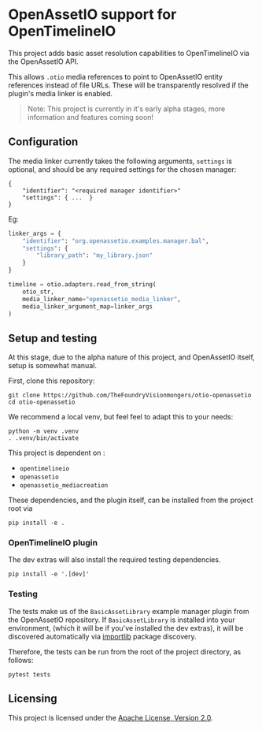 # OpenAssetIO support for OpenTimelineIO

This project adds basic asset resolution capabilities to OpenTimelineIO
via the OpenAssetIO API.

This allows `.otio` media references to point to OpenAssetIO entity
references instead of file URLs. These will be transparently resolved if
the plugin's media linker is enabled.

> Note: This project is currently in it's early alpha stages, more
> information and features coming soon!

## Configuration

The media linker currently takes the following arguments, `settings` is
optional, and should be any required settings for the chosen manager:

```
{
    "identifier": "<required manager identifier>"
    "settings": { ...  }
}
```

Eg:

```python
linker_args = {
    "identifier": "org.openassetio.examples.manager.bal",
    "settings": {
        "library_path": "my_library.json"
    }
}

timeline = otio.adapters.read_from_string(
    otio_str,
    media_linker_name="openassetio_media_linker",
    media_linker_argument_map=linker_args
)
```

## Setup and testing

At this stage, due to the alpha nature of this project, and OpenAssetIO
itself, setup is somewhat manual.

First, clone this repository:

```shell
git clone https://github.com/TheFoundryVisionmongers/otio-openassetio
cd otio-openassetio
```

We recommend a local venv, but feel feel to adapt this to your needs:

```shell
python -m venv .venv
. .venv/bin/activate
```

This project is dependent on :

- `opentimelineio`
- `openassetio`
- `openassetio_mediacreation`

These dependencies, and the plugin itself, can be installed from the
project root via

```shell
pip install -e .
```

### OpenTimelineIO plugin

The dev extras will also install the required testing dependencies.

```shell
pip install -e '.[dev]'
```

### Testing

The tests make us of the `BasicAssetLibrary` example manager plugin from
the OpenAssetIO repository. If `BasicAssetLibrary` is installed into
your environment, (which it will be if you've installed the dev extras),
it will be discovered automatically via [importlib](https://docs.python.org/3/library/importlib.html) package discovery.

Therefore, the tests can be run from the root of the project directory,
as follows:

```shell
pytest tests
```

## Licensing

This project is licensed under the
[Apache License, Version 2.0](https://www.apache.org/licenses/LICENSE-2.0.txt).
